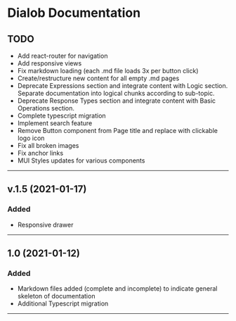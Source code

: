 # Dialob Documentation

## TODO

* Add react-router for navigation 
* Add responsive views
* Fix markdown loading (each .md file loads 3x per button click)
* Create/restructure new content for all empty .md pages
* Deprecate Expressions section and integrate content with Logic section. Separate documentation into logical chunks according to sub-topic.
* Deprecate Response Types section and integrate content with Basic Operations section.
* Complete typescript migration
* Implement search feature
* Remove Button component from Page title and replace with clickable logo icon
* Fix all broken images
* Fix anchor links
* MUI Styles updates for various components

---
## v.1.5 (2021-01-17)

### Added

* Responsive drawer

---

## 1.0 (2021-01-12)

### Added

 * Markdown files added (complete and incomplete) to indicate general skeleton of documentation
 * Additional Typescript migration 

---

